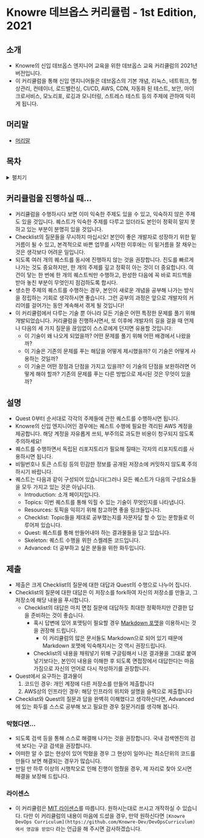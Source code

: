 # Knowre 데브옵스 커리큘럼 - 1st Edition, 2021

## 소개

* Knowre의 신입 데브옵스 엔지니어 교육을 위한 데브옵스 교육 커리큘럼의 2021년 버전입니다.
* 이 커리큘럼을 통해 신입 엔지니어들은 데브옵스의 기본 개념, 리눅스, 네트워크, 형상관리, 컨테이너, 로드밸런싱, CI/CD, AWS, CDN, 자동화 된 테스트, 보안, 마이크로서비스, 모노리포, 로깅과 모니터링, 스트레스 테스트 등의 주제에 관하여 익히게 됩니다.


## 머리말

* [머리말](./PREFACE.md)


## 목차

<details><summary>펼치기</summary>
  <p>

  * [Quest 00. 데브옵스란 무엇인가](./Quest00)
  * [Quest 01. 리눅스와 친해지기](./Quest01)
  * [Quest 02. 프로그래밍의 기초](./Quest02)
  * [Quest 03. 네트워크의 기초](./Quest03)
  * [Quest 04. 나의 첫 웹 서비스](./Quest04)
  * [Quest 05. 형상관리툴](./Quest05)
  * [Quest 06. 컨테이너](./Quest06)
  * [Quest 07. 여러 대의 서버로 서비스 하기](./Quest07)
  * [Quest 08. 배포 자동화 하기](./Quest08)
  * [Quest 09. 정적인 컨텐츠 서비스 하기](./Quest09)
  * [Quest 10. 자동화된 테스트](./Quest10)
  * [Quest 11. 보안의 기초](./Quest11)
  * [Quest 12. DNS와 HTTPS](./Quest12)
  * [Quest 13. 마이크로서비스와 람다](./Quest13)
  * [Quest 14. 코드로 인프라 관리하기](./Quest14)
  * [Quest 15. 모노리포와 린팅](./Quest15)
  * [Quest 16. 배포 파이프라인](./Quest16)
  * [Quest 17. 서비스의 운영 (1): 서버 들여다 보기](./Quest17)
  * [Quest 18. 서비스의 운영 (2): 로깅과 모니터링](./Quest18)
  * [Quest 19. 스트레스 테스트](./Quest19)
  * [Quest 20. 세상 밖으로](./Quest20)

  </p>
</details>


## 커리큘럼을 진행하실 때...

* 커리큘럼을 수행하시다 보면 이미 익숙한 주제도 있을 수 있고, 익숙하지 않은 주제도 있을 것입니다. 퀘스트가 익숙한 주제를 다루고 있더라도 본인이 정확히 알지 못하고 있는 부분이 분명히 있을 것입니다.
* Checklist의 질문들을 무시하지 마십시오! 본인이 좋은 개발자로 성장하기 위한 밑거름이 될 수 있고, 본격적으로 바쁜 업무를 시작한 이후에는 이 밑거름을 잘 채우는 것은 생각보다 어려운 일입니다.
* 되도록 여러 개의 퀘스트를 동시에 진행하지 않는 것을 권장합니다. 진도를 빠르게 나가는 것도 중요하지만, 한 개의 주제를 깊고 정확히 아는 것이 더 중요합니다. 여건이 닿는 한 번에 한 개의 퀘스트씩만 수행하고, 완성한 다음에 꼭 바로 피드백을 받아 놓친 부분이 무엇인지 점검하도록 합시다.
* 생소한 주제의 퀘스트를 수행하는 경우, 본인이 새로운 개념을 공부해 나가는 방식을 정립하는 기회로 생각하시면 좋습니다. 그런 공부의 과정은 앞으로 개발자의 커리어를 걸어가는 동안 계속해서 겪게 될 것입니다!
* 이 커리큘럼에서 다루는 기술 뿐 아니라 모든 기술은 어떤 특정한 문제를 풀기 위해 개발되었습니다. 커리큘럼을 진행하시면서, 또 이후에 개발자의 길을 걸을 때 언제나 다음의 세 가지 질문을 끊임없이 스스로에게 던지면 유용할 것입니다:
  * 이 기술이 왜 나오게 되었을까? 어떤 문제를 풀기 위해 어떤 배경에서 나왔을까?
  * 이 기술은 기존의 문제를 푸는 해답을 어떻게 제시했을까? 이 기술은 어떻게 사용하는 것일까?
  * 이 기술은 어떤 장점과 단점을 가지고 있을까? 이 기술의 단점을 보완하려면 어떻게 해야 할까? 기존의 문제를 푸는 다른 방법으로 제시된 것은 무엇이 있을까?


## 설명

* Quest 0부터 순서대로 각각의 주제들에 관한 퀘스트를 수행하시면 됩니다.
* Knowre의 신입 엔지니어인 경우에는 퀘스트 수행에 필요한 격리된 AWS 계정을 제공합니다. 해당 계정을 자유롭게 쓰되, 부주의로 과도한 비용이 청구되지 않도록 주의하세요!
* 퀘스트를 수행하면서 독립된 리포지토리가 필요해 질때는 각자의 리포지토리를 사용하시면 됩니다.
* 비밀번호나 토큰 스트링 등의 민감한 정보를 공개된 저장소에 커밋하지 않도록 주의하시기 바랍니다.
* 퀘스트는 다음과 같이 구성되어 있습니다(그러나 모든 퀘스트가 다음의 구성요소들을 모두 가지고 있는 것은 아닙니다).
  * Introduction: 소개 페이지입니다.
  * Topics: 이번 퀘스트를 통해 익힐 수 있는 기술이 무엇인지를 나타냅니다.
  * Resources: 토픽을 익히기 위해 참고하면 좋을 링크들입니다.
  * Checklist: Topic들을 제대로 공부했는지를 자문자답 할 수 있는 문항들로 이루어져 있습니다.
  * Quest: 퀘스트를 통해 만들어내야 하는 결과물들을 담고 있습니다.
  * Skeleton: 퀘스트 수행을 위한 스켈레톤 코드입니다.
  * Advanced: 더 공부하고 싶은 분들을 위한 화두입니다.

## 제출

* 제출은 크게 Checklist의 질문에 대한 대답과 Quest의 수행으로 나누어 집니다.
* Checklist의 질문에 대한 대답은 이 저장소를 fork하여 자신의 저장소를 만들고, 그 저장소에 해당 내용을 푸시합니다.
  * Checklist의 대답은 마치 면접 질문에 대답하듯 최대한 정확하지만 간결한 답을 준비하는 것이 좋습니다.
    * 혹시 답변에 있어 포맷팅이 필요할 경우 [Markdown 포맷](https://guides.github.com/features/mastering-markdown/)을 이용하시는 것을 권장해 드립니다.
      * 이 커리큘럼의 많은 문서들도 Markdown으로 되어 있기 때문에 Markdown 포맷에 익숙해지시는 것 역시 권장드립니다.
    * Checklist의 내용을 채워넣기 위해 구글링해서 나온 결과물을 그대로 붙여넣기보다는, 본인이 내용을 이해한 후 되도록 면접장에서 대답한다는 마음가짐으로 자신의 언어로 다시 작성하기를 권장합니다.
* Quest에서 요구하는 결과물이
  1. 코드인 경우: 개인 계정에 다른 저장소를 만들어 제출합니다
  1. AWS상의 인프라인 경우: 해당 인프라의 위치와 설명을 슬랙으로 제출합니다
* Checklist와 Quest의 질문과 답을 완벽히 이해했다고 생각하신다면, Advanced에 있는 화두를 스스로 공부해 보고 필요한 경우 질문거리를 생각해 봅니다.


### 막혔다면...

* 되도록 검색 등을 통해 스스로 해결해 나가는 것을 권장합니다. 국내 검색엔진의 검색 보다는 구글 검색을 권장합니다.
* 어떠한 알 수 없는 현상이 있어 막혔을 경우 그 현상이 일어나는 최소단위의 코드를 만들다 보면 해결되는 경우가 많습니다.
* 만일 만 하루 이상의 시행착오로 인해 진행이 멈췄을 경우, 제 자리로 찾아 오시면 해결을 보장해 드립니다.


### 라이센스

* 이 커리큘럼은 [MIT 라이센스](./LICENSE)를 따릅니다. 원하시는대로 쓰시고 개작하실 수 있습니다. 다만 이 커리큘럼의 내용이 마음에 드셨을 경우, 만약 원하신다면 `[Knowre DevOps Curriculum](https://github.com/Knowre-Dev/DevOpsCurriculum)에서 영감을 받았다` 라는 언급을 해 주시면 감사하겠습니다.
